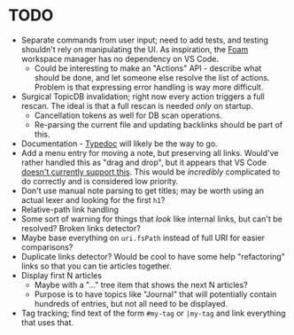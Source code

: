 # TODO

- Separate commands from user input; need to add tests, and testing shouldn't rely on manipulating
  the UI. As inspiration, the [Foam](https://github.com/foambubble/foam-workspace-manager) workspace
  manager has no dependency on VS Code.
  - Could be interesting to make an "Actions" API - describe what should be done, and let someone
    else resolve the list of actions. Problem is that expressing error handling is way more
    difficult.
- Surgical TopicDB invalidation; right now every action triggers a full rescan. The ideal is that a
  full rescan is needed _only_ on startup.
  - Cancellation tokens as well for DB scan operations.
  - Re-parsing the current file and updating backlinks should be part of this.
- Documentation - [Typedoc](http://typedoc.org/) will likely be the way to go.
- Add a menu entry for moving a note, but preserving all links. Would've rather handled this as
  "drag and drop", but it appears that VS Code
  [doesn't currently support this](https://github.com/Microsoft/vscode/issues/32592). This would be
  _incredibly_ complicated to do correctly and is considered low priority.
- Don't use manual note parsing to get titles; may be worth using an actual lexer and looking for
  the first `h1`?
- Relative-path link handling
- Some sort of warning for things that _look_ like internal links, but can't be resolved? Broken
  links detector?
- Maybe base everything on `uri.fsPath` instead of full URI for easier comparisons?
- Duplicate links detector? Would be cool to have some help "refactoring" links so that you can tie
  articles together.
- Display first N articles
  - Maybe with a "..." tree item that shows the next N articles?
  - Purpose is to have topics like "Journal" that will potentially contain hundreds of entries, but
    not all need to be displayed.
- Tag tracking; find text of the form `#my-tag` or `|my-tag` and link everything that uses that.
